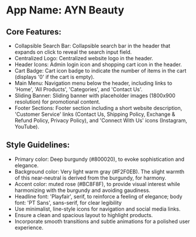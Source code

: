 # **App Name**: AYN Beauty

## Core Features:

- Collapsible Search Bar: Collapsible search bar in the header that expands on click to reveal the search input field.
- Centralized Logo: Centralized website logo in the header.
- Header Icons: Admin login icon and shopping cart icon in the header.
- Cart Badge: Cart icon badge to indicate the number of items in the cart (displays '0' if the cart is empty).
- Main Menu: Navigation menu below the header, including links to 'Home', 'All Products', 'Categories', and 'Contact Us'.
- Sliding Banner: Sliding banner with placeholder images (1800x900 resolution) for promotional content.
- Footer Sections: Footer section including a short website description, 'Customer Service' links (Contact Us, Shipping Policy, Exchange & Refund Policy, Privacy Policy), and 'Connect With Us' icons (Instagram, YouTube).

## Style Guidelines:

- Primary color: Deep burgundy (#800020), to evoke sophistication and elegance.
- Background color: Very light warm gray (#F2F0EB). The slight warmth of this near-neutral is derived from the burgundy, for harmony.
- Accent color: muted rose (#BC8F8F), to provide visual interest while harmonizing with the burgundy and avoiding gaudiness.
- Headline font: 'Playfair', serif, to reinforce a feeling of elegance; body font: 'PT Sans', sans-serif, for clear legibility
- Use minimalist, line-style icons for navigation and social media links.
- Ensure a clean and spacious layout to highlight products.
- Incorporate smooth transitions and subtle animations for a polished user experience.